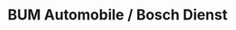 ---
title: "BUM Automobile / Bosch Dienst"
url: /voecklamarkt/bum-automobile-bosch-dienst/
shop: Autowerkstatt
---